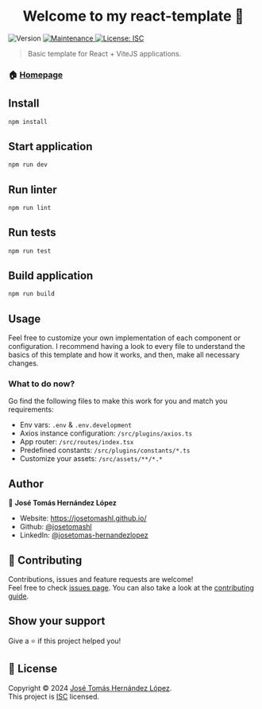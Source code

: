 <h1 align="center">Welcome to my react-template 👋</h1>
<p>
  <img alt="Version" src="https://img.shields.io/badge/version-1.0.0-blue.svg?cacheSeconds=2592000" />
  <!-- <a href="https://github.com/josetomashl/react-template#readme" target="_blank">
    <img alt="Documentation" src="https://img.shields.io/badge/documentation-yes-brightgreen.svg" />
  </a> -->
  <a href="https://github.com/josetomashl/react-template/graphs/commit-activity" target="_blank">
    <img alt="Maintenance" src="https://img.shields.io/badge/Maintained%3F-yes-green.svg" />
  </a>
  <a href="https://github.com/josetomashl/react-template/blob/master/LICENSE" target="_blank">
    <img alt="License: ISC" src="https://img.shields.io/github/license/josetomashl/react-template" />
  </a>
</p>

> Basic template for React + ViteJS applications.

### 🏠 [Homepage](https://github.com/josetomashl/react-template#readme)

## Install

```sh
npm install
```

## Start application

```sh
npm run dev
```

## Run linter

```sh
npm run lint
```

## Run tests

```sh
npm run test
```

## Build application

```sh
npm run build
```

## Usage

Feel free to customize your own implementation of each component or configuration. I recommend having a look to every file to understand the basics of this template and how it works, and then, make all necessary changes.

### What to do now?

Go find the following files to make this work for you and match you requirements:

- Env vars: `.env` & `.env.development`
- Axios instance configuration: `/src/plugins/axios.ts`
- App router: `/src/routes/index.tsx`
- Predefined constants: `/src/plugins/constants/*.ts`
- Customize your assets: `/src/assets/**/*.*`

## Author

👤 **José Tomás Hernández López**

- Website: https://josetomashl.github.io/
- Github: [@josetomashl](https://github.com/josetomashl)
- LinkedIn: [@josetomas-hernandezlopez](https://linkedin.com/in/https://www.linkedin.com/in/josetomas-hernandezlopez/)

## 🤝 Contributing

Contributions, issues and feature requests are welcome!<br />Feel free to check [issues page](https://github.com/josetomashl/react-template/issues). You can also take a look at the [contributing guide](https://github.com/josetomashl/react-template/blob/master/CONTRIBUTING.md).

## Show your support

Give a ⭐️ if this project helped you!

## 📝 License

Copyright © 2024 [José Tomás Hernández López](https://github.com/josetomashl).<br /> This project is [ISC](https://github.com/josetomashl/react-template/blob/master/LICENSE) licensed.
